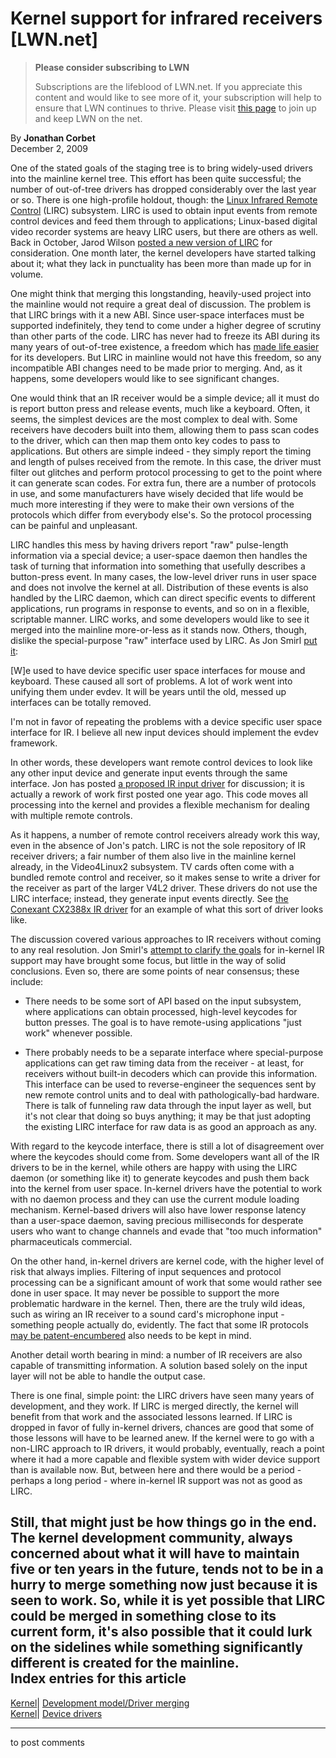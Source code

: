 # Kernel support for infrared receivers [LWN.net]

> **Please consider subscribing to LWN**
> 
> Subscriptions are the lifeblood of LWN.net. If you appreciate this content and would like to see more of it, your subscription will help to ensure that LWN continues to thrive. Please visit [this page](/Promo/nst-nag1/subscribe) to join up and keep LWN on the net. 

By **Jonathan Corbet**  
December 2, 2009 

One of the stated goals of the staging tree is to bring widely-used drivers into the mainline kernel tree. This effort has been quite successful; the number of out-of-tree drivers has dropped considerably over the last year or so. There is one high-profile holdout, though: the [Linux Infrared Remote Control](http://www.lirc.org/) (LIRC) subsystem. LIRC is used to obtain input events from remote control devices and feed them through to applications; Linux-based digital video recorder systems are heavy LIRC users, but there are others as well. Back in October, Jarod Wilson [posted a new version of LIRC](http://lwn.net/Articles/357828/) for consideration. One month later, the kernel developers have started talking about it; what they lack in punctuality has been more than made up for in volume. 

One might think that merging this longstanding, heavily-used project into the mainline would not require a great deal of discussion. The problem is that LIRC brings with it a new ABI. Since user-space interfaces must be supported indefinitely, they tend to come under a higher degree of scrutiny than other parts of the code. LIRC has never had to freeze its ABI during its many years of out-of-tree existence, a freedom which has [made life easier](/Articles/364542/) for its developers. But LIRC in mainline would not have this freedom, so any incompatible ABI changes need to be made prior to merging. And, as it happens, some developers would like to see significant changes. 

One would think that an IR receiver would be a simple device; all it must do is report button press and release events, much like a keyboard. Often, it seems, the simplest devices are the most complex to deal with. Some receivers have decoders built into them, allowing them to pass scan codes to the driver, which can then map them onto key codes to pass to applications. But others are simple indeed - they simply report the timing and length of pulses received from the remote. In this case, the driver must filter out glitches and perform protocol processing to get to the point where it can generate scan codes. For extra fun, there are a number of protocols in use, and some manufacturers have wisely decided that life would be much more interesting if they were to make their own versions of the protocols which differ from everybody else's. So the protocol processing can be painful and unpleasant. 

LIRC handles this mess by having drivers report "raw" pulse-length information via a special device; a user-space daemon then handles the task of turning that information into something that usefully describes a button-press event. In many cases, the low-level driver runs in user space and does not involve the kernel at all. Distribution of these events is also handled by the LIRC daemon, which can direct specific events to different applications, run programs in response to events, and so on in a flexible, scriptable manner. LIRC works, and some developers would like to see it merged into the mainline more-or-less as it stands now. Others, though, dislike the special-purpose "raw" interface used by LIRC. As Jon Smirl [put it](/Articles/364546/): 

[W]e used to have device specific user space interfaces for mouse and keyboard. These caused all sort of problems. A lot of work went into unifying them under evdev. It will be years until the old, messed up interfaces can be totally removed. 

I'm not in favor of repeating the problems with a device specific user space interface for IR. I believe all new input devices should implement the evdev framework. 

In other words, these developers want remote control devices to look like any other input device and generate input events through the same interface. Jon has posted [a proposed IR input driver](/Articles/364196/) for discussion; it is actually a rework of work first posted one year ago. This code moves all processing into the kernel and provides a flexible mechanism for dealing with multiple remote controls. 

As it happens, a number of remote control receivers already work this way, even in the absence of Jon's patch. LIRC is not the sole repository of IR receiver drivers; a fair number of them also live in the mainline kernel already, in the Video4Linux2 subsystem. TV cards often come with a bundled remote control and receiver, so it makes sense to write a driver for the receiver as part of the larger V4L2 driver. These drivers do not use the LIRC interface; instead, they generate input events directly. See [the Conexant CX2388x IR driver](http://linuxtv.org/hg/v4l-dvb/file/74ad936bcca2/linux/drivers/media/video/cx23885/cx23885-input.c) for an example of what this sort of driver looks like. 

The discussion covered various approaches to IR receivers without coming to any real resolution. Jon Smirl's [attempt to clarify the goals](/Articles/364553/) for in-kernel IR support may have brought some focus, but little in the way of solid conclusions. Even so, there are some points of near consensus; these include: 

  * There needs to be some sort of API based on the input subsystem, where applications can obtain processed, high-level keycodes for button presses. The goal is to have remote-using applications "just work" whenever possible. 

  * There probably needs to be a separate interface where special-purpose applications can get raw timing data from the receiver - at least, for receivers without built-in decoders which can provide this information. This interface can be used to reverse-engineer the sequences sent by new remote control units and to deal with pathologically-bad hardware. There is talk of funneling raw data through the input layer as well, but it's not clear that doing so buys anything; it may be that just adopting the existing LIRC interface for raw data is as good an approach as any. 




With regard to the keycode interface, there is still a lot of disagreement over where the keycodes should come from. Some developers want all of the IR drivers to be in the kernel, while others are happy with using the LIRC daemon (or something like it) to generate keycodes and push them back into the kernel from user space. In-kernel drivers have the potential to work with no daemon process and they can use the current module loading mechanism. Kernel-based drivers will also have lower response latency than a user-space daemon, saving precious milliseconds for desperate users who want to change channels and evade that "too much information" pharmaceuticals commercial. 

On the other hand, in-kernel drivers are kernel code, with the higher level of risk that always implies. Filtering of input sequences and protocol processing can be a significant amount of work that some would rather see done in user space. It may never be possible to support the more problematic hardware in the kernel. Then, there are the truly wild ideas, such as wiring an IR receiver to a sound card's microphone input - something people actually do, evidently. The fact that some IR protocols [may be patent-encumbered](/Articles/364557/) also needs to be kept in mind. 

Another detail worth bearing in mind: a number of IR receivers are also capable of transmitting information. A solution based solely on the input layer will not be able to handle the output case. 

There is one final, simple point: the LIRC drivers have seen many years of development, and they work. If LIRC is merged directly, the kernel will benefit from that work and the associated lessons learned. If LIRC is dropped in favor of fully in-kernel drivers, chances are good that some of those lessons will have to be learned anew. If the kernel were to go with a non-LIRC approach to IR drivers, it would probably, eventually, reach a point where it had a more capable and flexible system with wider device support than is available now. But, between here and there would be a period - perhaps a long period - where in-kernel IR support was not as good as LIRC. 

Still, that might just be how things go in the end. The kernel development community, always concerned about what it will have to maintain five or ten years in the future, tends not to be in a hurry to merge something now just because it is seen to work. So, while it is yet possible that LIRC could be merged in something close to its current form, it's also possible that it could lurk on the sidelines while something significantly different is created for the mainline.  
Index entries for this article  
---  
[Kernel](/Kernel/Index)| [Development model/Driver merging](/Kernel/Index#Development_model-Driver_merging)  
[Kernel](/Kernel/Index)| [Device drivers](/Kernel/Index#Device_drivers)  
  


* * *

to post comments 
